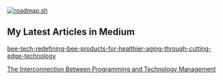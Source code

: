 [![roadmap.sh](https://roadmap.sh/card/wide/67f904fa07425752ab28791e?variant=dark)](https://roadmap.sh)

## My Latest Articles in Medium

[bee-tech-redefining-bee-products-for-healthier-aging-through-cutting-edge-technology](https://medium.com/@ehsanizahra.dev/bee-tech-redefining-bee-products-for-healthier-aging-through-cutting-edge-technology-5821f13553c6)

[The Interconnection Between Programming and Technology Management](https://medium.com/@ehsanizahra.dev/the-interconnection-between-programming-and-technology-management-cff19a51e0bf)
